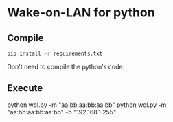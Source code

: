 # Wake-on-LAN for python
## Compile
```bash
pip install -r requirements.txt
```
Don't need to compile the python's code. 

## Execute
python wol.py -m "aa:bb:aa:bb:aa:bb" 
python wol.py -m "aa:bb:aa:bb:aa:bb" -b "192.168.1.255"